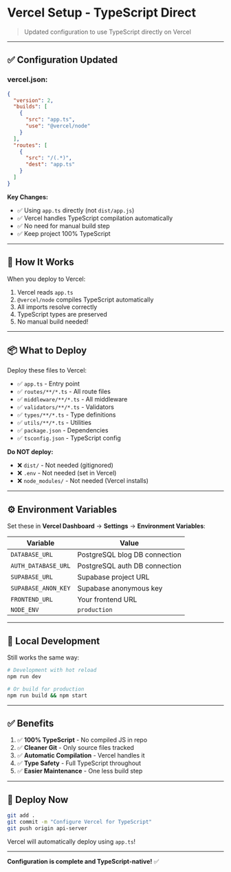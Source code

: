 # Vercel Setup - TypeScript Direct

> Updated configuration to use TypeScript directly on Vercel

---

## ✅ **Configuration Updated**

### **vercel.json:**
```json
{
  "version": 2,
  "builds": [
    {
      "src": "app.ts",
      "use": "@vercel/node"
    }
  ],
  "routes": [
    {
      "src": "/(.*)",
      "dest": "app.ts"
    }
  ]
}
```

**Key Changes:**
- ✅ Using `app.ts` directly (not `dist/app.js`)
- ✅ Vercel handles TypeScript compilation automatically
- ✅ No need for manual build step
- ✅ Keep project 100% TypeScript

---

## 🚀 **How It Works**

When you deploy to Vercel:
1. Vercel reads `app.ts`
2. `@vercel/node` compiles TypeScript automatically
3. All imports resolve correctly
4. TypeScript types are preserved
5. No manual build needed!

---

## 📦 **What to Deploy**

Deploy these files to Vercel:
- ✅ `app.ts` - Entry point
- ✅ `routes/**/*.ts` - All route files
- ✅ `middleware/**/*.ts` - All middleware
- ✅ `validators/**/*.ts` - Validators
- ✅ `types/**/*.ts` - Type definitions
- ✅ `utils/**/*.ts` - Utilities
- ✅ `package.json` - Dependencies
- ✅ `tsconfig.json` - TypeScript config

**Do NOT deploy:**
- ❌ `dist/` - Not needed (gitignored)
- ❌ `.env` - Not needed (set in Vercel)
- ❌ `node_modules/` - Not needed (Vercel installs)

---

## ⚙️ **Environment Variables**

Set these in **Vercel Dashboard** → **Settings** → **Environment Variables**:

| Variable | Value |
|----------|-------|
| `DATABASE_URL` | PostgreSQL blog DB connection |
| `AUTH_DATABASE_URL` | PostgreSQL auth DB connection |
| `SUPABASE_URL` | Supabase project URL |
| `SUPABASE_ANON_KEY` | Supabase anonymous key |
| `FRONTEND_URL` | Your frontend URL |
| `NODE_ENV` | `production` |

---

## 🧪 **Local Development**

Still works the same way:

```bash
# Development with hot reload
npm run dev

# Or build for production
npm run build && npm start
```

---

## ✅ **Benefits**

1. ✅ **100% TypeScript** - No compiled JS in repo
2. ✅ **Cleaner Git** - Only source files tracked
3. ✅ **Automatic Compilation** - Vercel handles it
4. ✅ **Type Safety** - Full TypeScript throughout
5. ✅ **Easier Maintenance** - One less build step

---

## 🚀 **Deploy Now**

```bash
git add .
git commit -m "Configure Vercel for TypeScript"
git push origin api-server
```

Vercel will automatically deploy using `app.ts`!

---

**Configuration is complete and TypeScript-native!** ✅


